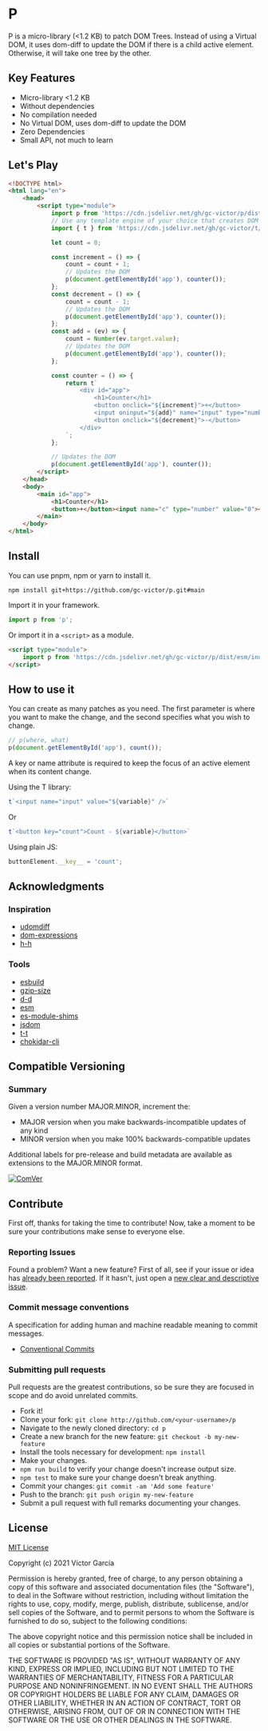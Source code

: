 # P

P is a micro-library (<1.2 KB) to patch DOM Trees. Instead of using a Virtual DOM, it uses dom-diff to update the DOM if there is a child active element. Otherwise, it will take one tree by the other.

## Key Features

- Micro-library <1.2 KB
- Without dependencies
- No compilation needed
- No Virtual DOM, uses dom-diff to update the DOM
- Zero Dependencies
- Small API, not much to learn

## Let's Play

```html
<!DOCTYPE html>
<html lang="en">
    <head>
        <script type="module">
            import p from 'https://cdn.jsdelivr.net/gh/gc-victor/p/dist/esm/index.js';
            // Use any template engine of your choice that creates DOM trees
            import { t } from 'https://cdn.jsdelivr.net/gh/gc-victor/t/dist/esm/index.js';

            let count = 0;

            const increment = () => {
                count = count + 1;
                // Updates the DOM
                p(document.getElementById('app'), counter());
            };
            const decrement = () => {
                count = count - 1;
                // Updates the DOM
                p(document.getElementById('app'), counter());
            };
            const add = (ev) => {
                count = Number(ev.target.value);
                // Updates the DOM
                p(document.getElementById('app'), counter());
            };

            const counter = () => {
                return t`
                    <div id="app">
                        <h1>Counter</h1>
                        <button onclick="${increment}">+</button>
                        <input oninput="${add}" name="input" type="number" value="${count}" />
                        <button onclick="${decrement}">-</button>
                    </div>
                `;
            };

            // Updates the DOM
            p(document.getElementById('app'), counter());
        </script>
    </head>
    <body>
        <main id="app">
            <h1>Counter</h1>
            <button>+</button><input name="c" type="number" value="0"><button>-</button>
        </main>
    </body>
</html>
```

## Install

You can use pnpm, npm or yarn to install it.

```console
npm install git+https://github.com/gc-victor/p.git#main
```

Import it in your framework.

```js
import p from 'p';
```

Or import it in a `<script>` as a module.

```html
<script type="module">
    import p from 'https://cdn.jsdelivr.net/gh/gc-victor/p/dist/esm/index.js';
</script>
```

## How to use it

You can create as many patches as you need. The first parameter is where you want to make the change, and the second specifies what you wish to change.

```javascript
// p(where, what)
p(document.getElementById('app'), count());
```

A key or name attribute is required to keep the focus of an active element when its content change.

Using the T library:
```javascript
t`<input name="input" value="${variable}" />`
```

Or

```javascript
t`<button key="count">Count - ${variable}</button>`
```

Using plain JS:

```javascript
buttonElement.__key__ = 'count';
```

## Acknowledgments

### Inspiration

-   [udomdiff](https://github.com/WebReflection/udomdiff)
-   [dom-expressions](https://github.com/ryansolid/dom-expressions)
-   [h-h](https://github.com/gc-victor/h-h)

### Tools

-   [esbuild](https://esbuild.github.io/)
-   [gzip-size](https://esbuild.github.io/)
-   [d-d](https://github.com/gc-victor/d-d)
-   [esm](https://github.com/standard-things/esm)
-   [es-module-shims](https://github.com/guybedford/es-module-shims)
-   [jsdom](https://github.com/jsdom/jsdom)
-   [t-t](https://github.com/gc-victor/t-t)
-   [chokidar-cli](https://github.com/kimmobrunfeldt/chokidar-cli)

## Compatible Versioning

### Summary

Given a version number MAJOR.MINOR, increment the:

- MAJOR version when you make backwards-incompatible updates of any kind
- MINOR version when you make 100% backwards-compatible updates

Additional labels for pre-release and build metadata are available as extensions to the MAJOR.MINOR format.

[![ComVer](https://img.shields.io/badge/ComVer-compliant-brightgreen.svg)](https://github.com/staltz/comver)

## Contribute

First off, thanks for taking the time to contribute!
Now, take a moment to be sure your contributions make sense to everyone else.

### Reporting Issues

Found a problem? Want a new feature? First of all, see if your issue or idea has [already been reported](../../issues).
If it hasn't, just open a [new clear and descriptive issue](../../issues/new).

### Commit message conventions

A specification for adding human and machine readable meaning to commit messages.

- [Conventional Commits](https://www.conventionalcommits.org/en/v1.0.0/)

### Submitting pull requests

Pull requests are the greatest contributions, so be sure they are focused in scope and do avoid unrelated commits.

-   Fork it!
-   Clone your fork: `git clone http://github.com/<your-username>/p`
-   Navigate to the newly cloned directory: `cd p`
-   Create a new branch for the new feature: `git checkout -b my-new-feature`
-   Install the tools necessary for development: `npm install`
-   Make your changes.
-   `npm run build` to verify your change doesn't increase output size.
-   `npm test` to make sure your change doesn't break anything.
-   Commit your changes: `git commit -am 'Add some feature'`
-   Push to the branch: `git push origin my-new-feature`
-   Submit a pull request with full remarks documenting your changes.

## License

[MIT License](https://github.com/gc-victor/p/blob/master/LICENSE)

Copyright (c) 2021 Víctor García

Permission is hereby granted, free of charge, to any person obtaining a copy
of this software and associated documentation files (the "Software"), to deal
in the Software without restriction, including without limitation the rights
to use, copy, modify, merge, publish, distribute, sublicense, and/or sell
copies of the Software, and to permit persons to whom the Software is
furnished to do so, subject to the following conditions:

The above copyright notice and this permission notice shall be included in all
copies or substantial portions of the Software.

THE SOFTWARE IS PROVIDED "AS IS", WITHOUT WARRANTY OF ANY KIND, EXPRESS OR
IMPLIED, INCLUDING BUT NOT LIMITED TO THE WARRANTIES OF MERCHANTABILITY,
FITNESS FOR A PARTICULAR PURPOSE AND NONINFRINGEMENT. IN NO EVENT SHALL THE
AUTHORS OR COPYRIGHT HOLDERS BE LIABLE FOR ANY CLAIM, DAMAGES OR OTHER
LIABILITY, WHETHER IN AN ACTION OF CONTRACT, TORT OR OTHERWISE, ARISING FROM,
OUT OF OR IN CONNECTION WITH THE SOFTWARE OR THE USE OR OTHER DEALINGS IN THE
SOFTWARE.
